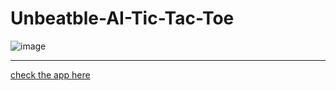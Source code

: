 # Unbeatble-AI-Tic-Tac-Toe
![image](https://user-images.githubusercontent.com/68855488/176350081-d1f77380-4037-46b1-9bd8-414e40f9f625.png)

<hr>
<a href="https://shiva4584.github.io/Unbeatble-AI-Tic-Tac-Toe/">check the app here</a>

